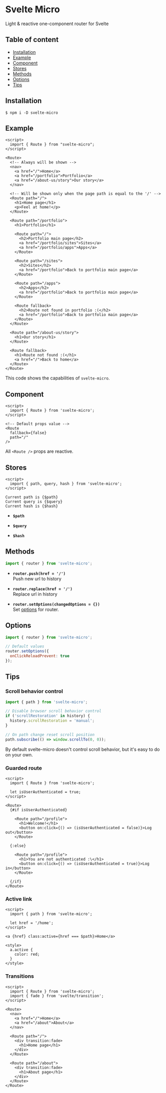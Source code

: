 # Svelte Micro

Light & reactive one-component router for Svelte



## Table of content

- [Installation](#installation)
- [Example](#example)
- [Component](#component)
- [Stores](#stores)
- [Methods](#methods)
- [Options](#options)
- [Tips](#tips)



## Installation

```
$ npm i -D svelte-micro
```



## Example

```svelte
<script>
  import { Route } from "svelte-micro";
</script>

<Route>
  <!-- Always will be shown -->
  <nav>
    <a href="/">Home</a>
    <a href="/portfolio">Portfolio</a>
    <a href="/about-us/story">Our story</a>
  </nav>

  <!-- Will be shown only when the page path is equal to the '/' -->
  <Route path="/">
    <h1>Home page</h1>
    <p>Feel at home!</p>
  </Route>

  <Route path="/portfolio">
    <h1>Portfolio</h1>

    <Route path="/">
      <h2>Portfolio main page</h2>
      <a href="/portfolio/sites">Sites</a>
      <a href="/portfolio/apps">Apps</a>
    </Route>

    <Route path="/sites">
      <h2>Sites</h2>
      <a href="/portfolio">Back to portfolio main page</a>
    </Route>

    <Route path="/apps">
      <h2>Apps</h2>
      <a href="/portfolio">Back to portfolio main page</a>
    </Route>

    <Route fallback>
      <h2>Route not found in portfolio :(</h2>
      <a href="/portfolio">Back to portfolio main page</a>
    </Route>
  </Route>

  <Route path="/about-us/story">
    <h1>Our story</h1>
  </Route>

  <Route fallback>
    <h1>Route not found :(</h1>
    <a href="/">Back to home</a>
  </Route>
</Route>
```

This code shows the capabilities of `svelte-micro`.



## Component

```svelte
<script>
  import { Route } from 'svelte-micro';
</script>

<!-- Default props value -->
<Route
  fallback={false}
  path="/"
/>
```

All `<Route />` props are reactive.



## Stores

```svelte
<script>
  import { path, query, hash } from 'svelte-micro';
</script>

Current path is {$path}
Current query is {$query}
Current hash is {$hash}
```

- **`$path`** 

- **`$query`**

- **`$hash`**



## Methods

```javascript
import { router } from 'svelte-micro';
```

- **`router.push(href = '/')`**\
  Push new url to history

- **`router.replace(href = '/')`**\
  Replace url in history

- **`router.setOptions(changedOptions = {})`**\
  Set [options](#options) for router.



## Options

```javascript
import { router } from 'svelte-micro';

// Default values
router.setOptions({
  onClickReloadPrevent: true
});
```



## Tips


### Scroll behavior control

```javascript
import { path } from 'svelte-micro';

// Disable browser scroll behavior control
if ('scrollRestoration' in history) {
  history.scrollRestoration = 'manual';
}

// On path change reset scroll position
path.subscribe(() => window.scrollTo(0, 0));
```

By default svelte-micro doesn't control scroll behavior, but it's easy to do on your own.


### Guarded route

```svelte
<script>
  import { Route } from 'svelte-micro';

  let isUserAuthenticated = true;
</script>

<Route>
  {#if isUserAuthenticated}

    <Route path="/profile">
      <h1>Welcome!</h1>
      <button on:click={() => (isUserAuthenticated = false)}>Log out</button>
    </Route>

  {:else}
  
    <Route path="/profile">
      <h1>You are not authenticated :\</h1>
      <button on:click={() => (isUserAuthenticated = true)}>Log in</button>
    </Route>

  {/if}
</Route>
```


### Active link

```svelte
<script>
  import { path } from 'svelte-micro';

  let href = '/home';
</script>

<a {href} class:active={href === $path}>Home</a>

<style>
  a.active {
    color: red;
  }
</style>
```


### Transitions

```svelte
<script>
  import { Route } from 'svelte-micro';
  import { fade } from 'svelte/transition';
</script>

<Route>
  <nav>
    <a href="/">Home</a>
    <a href="/about">About</a>
  </nav>

  <Route path="/">
    <div transition:fade>
      <h1>Home page</h1>
    </div>
  </Route>

  <Route path="/about">
    <div transition:fade>
      <h1>About page</h1>
    </div>
  </Route>
</Route>
```
